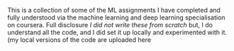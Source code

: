 This is a collection of some of the ML assignments I have completed and fully understood via the machine learning and deep learning specialisation on coursera. Full disclosure *I did not write these from scratch* but, I do understand all the code, and I did set it up locally and experimented with it. (my local versions of the code are uploaded here 
